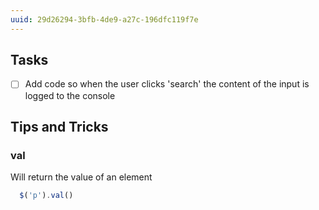 ```yaml
---
uuid: 29d26294-3bfb-4de9-a27c-196dfc119f7e
---
```


## Tasks

- [ ] Add code so when the user clicks 'search' the content of the input is logged to the console


## Tips and Tricks

### val

Will return the value of an element

```javascript
  $('p').val()
```
